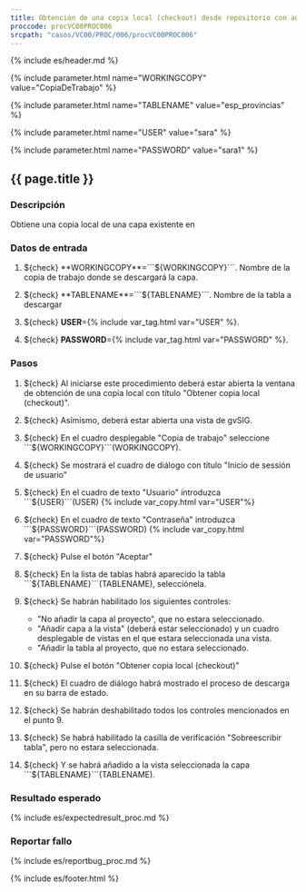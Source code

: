 ```yaml
---
title: Obtención de una copia local (checkout) desde repositorio con autenticación
proccode: procVC00PROC006
srcpath: "casos/VC00/PROC/006/procVC00PROC006"
---
```


{% include es/header.md %}

{% include parameter.html name="WORKINGCOPY" value="CopiaDeTrabajo" %}

{% include parameter.html name="TABLENAME" value="esp_provincias" %}

{% include parameter.html name="USER" value="sara" %}

{% include parameter.html name="PASSWORD" value="sara1" %}

## {{ page.title }}

### Descripción

Obtiene una copia local de una capa existente en 

### Datos de entrada

1. ${check} **WORKINGCOPY**=```${WORKINGCOPY}```. Nombre de la copia de trabajo donde se descargará la capa.

1. ${check} **TABLENAME**=```${TABLENAME}```. Nombre de la tabla a descargar

1. ${check} **USER**={% include var_tag.html var="USER" %}.

1. ${check} **PASSWORD**={% include var_tag.html var="PASSWORD" %}.



### Pasos

1. ${check} Al iniciarse este procedimiento deberá estar abierta la ventana de 
   obtención de una copia local con título "Obtener copia local (checkout)".

2. ${check} Asímismo, deberá estar abierta una vista de gvSIG.

3. ${check} En el cuadro desplegable "Copia de trabajo" seleccione ```${WORKINGCOPY}```(WORKINGCOPY).

4. ${check} Se mostrará el cuadro de diálogo con título "Inicio de sessión de usuario"

5. ${check} En el cuadro de texto "Usuario" introduzca ```${USER}```(USER) {% include var_copy.html var="USER"%}

6. ${check} En el cuadro de texto "Contraseña" introduzca ```${PASSWORD}```(PASSWORD) {% include var_copy.html var="PASSWORD"%}

7. ${check} Pulse el botón "Aceptar"

8. ${check} En la lista de tablas habrá aparecido la tabla ```${TABLENAME}```(TABLENAME), selecciónela.

9. ${check} Se habrán habilitado los siguientes controles:
   * "No añadir la capa al proyecto", que no estara seleccionado.
   * "Añadir capa a la vista" (deberá estar seleccionado) y un cuadro desplegable de vistas en el que estara seleccionada una vista.
   * "Añadir la tabla al proyecto, que no estara seleccionado.

10. ${check} Pulse el botón "Obtener copia local (checkout)"

11. ${check} El cuadro de diálogo habrá mostrado el proceso de descarga en su barra de estado.

12. ${check} Se habrán deshabilitado todos los controles mencionados en el punto 9. 

13. ${check} Se habrá habilitado la casilla de verificación "Sobreescribir tabla", pero no estara seleccionada.

14. ${check} Y se habrá añadido a la vista seleccionada la capa ```${TABLENAME}```(TABLENAME).

### Resultado esperado

{% include es/expectedresult_proc.md %}

### Reportar fallo

{% include es/reportbug_proc.md %}

{% include es/footer.html %}
